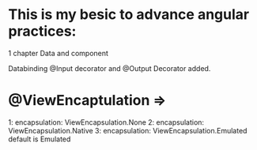# This is my besic to advance angular practices:

1 chapter Data and component 

Databinding
@Input decorator and @Output Decorator added.


# @ViewEncaptulation =>
1: encapsulation: ViewEncapsulation.None
2: encapsulation: ViewEncapsulation.Native
3: encapsulation: ViewEncapsulation.Emulated  default is Emulated




